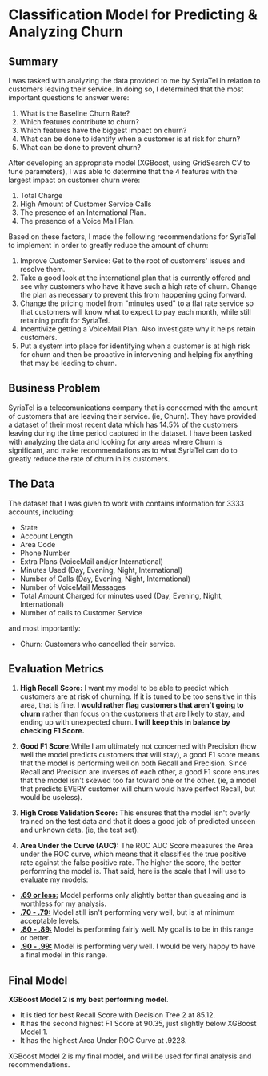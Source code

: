 # Classification Model for Predicting & Analyzing Churn

## Summary

I was tasked with analyzing the data provided to me by SyriaTel in relation to customers leaving their service. In doing so, I determined that the most important questions to answer were:

1. What is the Baseline Churn Rate?
2. Which features contribute to churn?
3. Which features have the biggest impact on churn?
4. What can be done to identify when a customer is at risk for churn?
5. What can be done to prevent churn?

After developing an appropriate model (XGBoost, using GridSearch CV to tune parameters), I was able to determine that the 4 features with the largest impact on customer churn were:
1. Total Charge
2. High Amount of Customer Service Calls
3. The presence of an International Plan.
4. The presence of a Voice Mail Plan.

Based on these factors, I made the following recommendations for SyriaTel to implement in order to greatly reduce the amount of churn:
1. Improve Customer Service: Get to the root of customers' issues and resolve them.
2. Take a good look at the international plan that is currently offered and see why customers who have it have such a high rate of churn. Change the plan as necessary to prevent this from happening going forward.
3. Change the pricing model from "minutes used" to a flat rate service so that customers will know what to expect to pay each month, while still retaining profit for SyriaTel.
4. Incentivize getting a VoiceMail Plan. Also investigate why it helps retain customers.
5. Put a system into place for identifying when a customer is at high risk for churn and then be proactive in intervening and helping fix anything that may be leading to churn.


## Business Problem
SyriaTel is a telecomunications company that is concerned with the amount of customers that are leaving their service. (ie, Churn). They have provided a dataset of their most recent data which has 14.5% of the customers leaving during the time period captured in the dataset. I have been tasked with analyzing the data and looking for any areas where Churn is significant, and make recommendations as to what SyriaTel can do to greatly reduce the rate of churn in its customers.

## The Data
The dataset that I was given to work with contains information for 3333 accounts, including:
- State
- Account Length
- Area Code
- Phone Number
- Extra Plans (VoiceMail and/or International)
- Minutes Used (Day, Evening, Night, International)
- Number of Calls (Day, Evening, Night, International)
- Number of VoiceMail Messages
- Total Amount Charged for minutes used (Day, Evening, Night, International)
- Number of calls to Customer Service

and most importantly:
- Churn: Customers who cancelled their service.

## Evaluation Metrics
1. <b>High Recall Score:</b> I want my model to be able to predict which customers are at risk of churning. If it is tuned to be too sensitive in this area, that is fine. <b>I would rather flag customers that aren't going to churn</b> rather than focus on the customers that are likely to stay, and ending up with unexpected churn. <b>I will keep this in balance by checking F1 Score.</b>

2. <b>Good F1 Score:</b>While I am ultimately not concerned with Precision (how well the model predicts customers that will stay), a good F1 score means that the model is performing well on both Recall and Precision. Since Recall and Precision are inverses of each other, a good F1 score ensures that the model isn't skewed too far toward one or the other. (ie, a model that predicts EVERY customer will churn would have perfect Recall, but would be useless).

3. <b>High Cross Validation Score:</b> This ensures that the model isn't overly trained on the test data and that it does a good job of predicted unseen and unknown data. (ie, the test set).

4. <b>Area Under the Curve (AUC):</b> The ROC AUC Score measures the Area under the ROC curve, which means that it classifies the true positive rate against the false positive rate. The higher the score, the better performing the model is. That said, here is the scale that I will use to evaluate my models:
- <u><b>.69 or less:</u></b> Model performs only slightly better than guessing and is worthless for my analysis.
- <u><b>.70 - .79:</u></b> Model still isn't performing very well, but is at minimum acceptable levels.
- <u><b>.80 - .89:</u></b> Model is performing fairly well. My goal is to be in this range or better.
- <u><b>.90 - .99:</u></b> Model is performing very well. I would be very happy to have a final model in this range.

## Final Model
<b>XGBoost Model 2 is my best performing model</b>.
- It is tied for best Recall Score with Decision Tree 2 at 85.12.
- It has the second highest F1 Score at 90.35, just slightly below XGBoost Model 1.
- It has the highest Area Under ROC Curve at .9228.

XGBoost Model 2 is my final model, and will be used for final analysis and recommendations.
